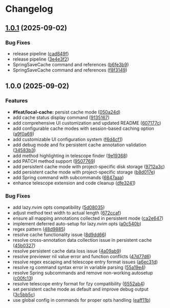 # Changelog

## [1.0.1](https://github.com/zerochae/telescope-spring.nvim/compare/v1.0.0...v1.0.1) (2025-09-02)


### Bug Fixes

* release pipeline ([cad849f](https://github.com/zerochae/telescope-spring.nvim/commit/cad849fe110c2198304ca54e28a8b407cf5d6240))
* release pipeline ([3e4e3f2](https://github.com/zerochae/telescope-spring.nvim/commit/3e4e3f2278b97b271ae4fd25ac3685765be336c5))
* SpringSaveCache command and references ([b6fe3b9](https://github.com/zerochae/telescope-spring.nvim/commit/b6fe3b9af87ea92fc8237137597791bbd2a8baa7))
* SpringSaveCache command and references ([f8f3149](https://github.com/zerochae/telescope-spring.nvim/commit/f8f3149884d0c8982fda87ca275678f17ea019b2))

## 1.0.0 (2025-09-02)


### Features

* **#feat/local-cache:** persist cache mode ([050a24d](https://github.com/zerochae/telescope-spring.nvim/commit/050a24d57d2f91a87265d09f5ecb918e4c019381))
* add cache status display command ([9135167](https://github.com/zerochae/telescope-spring.nvim/commit/9135167cb3fdbd1a03037a2f53df1ee2f2136cf2))
* add comprehensive UI customization and updated README ([607177c](https://github.com/zerochae/telescope-spring.nvim/commit/607177c1705119977c8a972c8bda895eebd92f8e))
* add configurable cache modes with session-based caching option ([a9f0a69](https://github.com/zerochae/telescope-spring.nvim/commit/a9f0a694b61cc652911a4ed5734fe454dab50d20))
* add customizable UI configuration system ([f6d4cf1](https://github.com/zerochae/telescope-spring.nvim/commit/f6d4cf10de067078c14a6f940b8ac25834bf93af))
* add debug mode and fix persistent cache annotation validation ([34583b3](https://github.com/zerochae/telescope-spring.nvim/commit/34583b37b37fa2a8c3ea9a630aeb1483c69f057c))
* add method highlighting in telescope finder ([9e19368](https://github.com/zerochae/telescope-spring.nvim/commit/9e193681a67f39ea253ad400743579c1c2983d34))
* add PATCH method support ([9507769](https://github.com/zerochae/telescope-spring.nvim/commit/9507769eed2f30bdf3960eefb17c1320332c1022))
* add persistent cache mode with project-specific disk storage ([9712a3c](https://github.com/zerochae/telescope-spring.nvim/commit/9712a3cedefe6e21ba1ac32bfca79dfa3724ede0))
* add persistent cache mode with project-specific storage ([b8d017e](https://github.com/zerochae/telescope-spring.nvim/commit/b8d017e94c18ceda6f7ff89b034f8d080aae800c))
* add Spring command with subcommands ([6847aaa](https://github.com/zerochae/telescope-spring.nvim/commit/6847aaa199c4a1f73cb52bf0a4d9331cf32baf8a))
* enhance telescope extension and code cleanup ([dfe3241](https://github.com/zerochae/telescope-spring.nvim/commit/dfe3241a2210785dfc63ee6798c94c858afa63f0))


### Bug Fixes

* add lazy.nvim opts compatibility ([5d08035](https://github.com/zerochae/telescope-spring.nvim/commit/5d08035ffa9dbd62e858d7978208da5695558861))
* adjust method text width to actual length ([672ccaf](https://github.com/zerochae/telescope-spring.nvim/commit/672ccafd47daf4f9f6ba040e7de8cb6c06f71e1c))
* ensure all mapping annotations collected in persistent mode ([ca2e647](https://github.com/zerochae/telescope-spring.nvim/commit/ca2e647851c7d66990cb4d0e6cf76617189bf3ba))
* implement deferred auto-setup for lazy.nvim opts ([a0c540b](https://github.com/zerochae/telescope-spring.nvim/commit/a0c540b285e6f07b5fe5047ae267b98a46e33dc5))
* regex pattern ([48d9885](https://github.com/zerochae/telescope-spring.nvim/commit/48d9885553abc989a5fa86cdfa80ea486e33a572))
* resolve cache functionality issue ([8d9dd66](https://github.com/zerochae/telescope-spring.nvim/commit/8d9dd661fd1107d1454061cce9ab60e83aa583ef))
* resolve cross-annotation data collection issue in persistent cache ([45b0327](https://github.com/zerochae/telescope-spring.nvim/commit/45b0327ff17765405bf4860efc4cba274c7ba030))
* resolve persistent cache data loss issue ([4a09ab9](https://github.com/zerochae/telescope-spring.nvim/commit/4a09ab90667a945b2a61f536551c095585f4cd70))
* resolve previewer nil value error and function conflicts ([47d77d6](https://github.com/zerochae/telescope-spring.nvim/commit/47d77d6c80773fa33d1842fcb1c94200d3fb8b9b))
* resolve regex escaping and telescope entry format issues ([a6ec31d](https://github.com/zerochae/telescope-spring.nvim/commit/a6ec31d781d483b0d4cf6020bb7c8a4112a97ddb))
* resolve rg command syntax error in variable parsing ([55a19e4](https://github.com/zerochae/telescope-spring.nvim/commit/55a19e4883369413c3077fabfaa97fa4ed2bb987))
* resolve Spring subcommands and remove non-working autosetup ([c00fc13](https://github.com/zerochae/telescope-spring.nvim/commit/c00fc13dc7595bb8251cffc22a00ad1f612f8c43))
* resolve telescope entry format for fzy compatibility ([6552ab4](https://github.com/zerochae/telescope-spring.nvim/commit/6552ab4c130e9b8bce527c34688c6c1851062024))
* set persistent cache mode as default and improve debug output ([3c5bb5c](https://github.com/zerochae/telescope-spring.nvim/commit/3c5bb5c6c85a8c50d4c721e63c03827cfb71e874))
* use global config in commands for proper opts handling ([eaff11b](https://github.com/zerochae/telescope-spring.nvim/commit/eaff11b0cd0b4a544824c108c263ead0b6028550))
